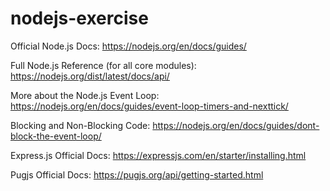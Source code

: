 # nodejs-exercise

Official Node.js Docs: 
https://nodejs.org/en/docs/guides/

Full Node.js Reference (for all core modules): 
https://nodejs.org/dist/latest/docs/api/

More about the Node.js Event Loop: 
https://nodejs.org/en/docs/guides/event-loop-timers-and-nexttick/

Blocking and Non-Blocking Code: 
https://nodejs.org/en/docs/guides/dont-block-the-event-loop/

Express.js Official Docs: https://expressjs.com/en/starter/installing.html

Pugjs Official Docs: https://pugjs.org/api/getting-started.html
